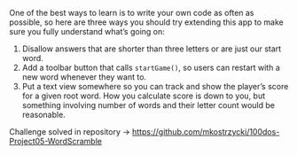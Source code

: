 One of the best ways to learn is to write your own code as often as possible, so here are three ways you should try extending this app to make sure you fully understand what’s going on:
1. Disallow answers that are shorter than three letters or are just our start word.
2. Add a toolbar button that calls `startGame()`, so users can restart with a new word whenever they want to.
3. Put a text view somewhere so you can track and show the player’s score for a given root word. How you calculate score is down to you, but something involving number of words and their letter count would be reasonable.

Challenge solved in repository -> https://github.com/mkostrzycki/100dos-Project05-WordScramble
